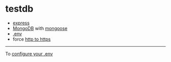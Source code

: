 # testdb

* [express](https://www.npmjs.com/package/express)
* [MongoDB](https://www.mongodb.com/) with [mongoose](https://www.npmjs.com/package/mongoose)
* [.env](https://www.npmjs.com/package/dotenv)
* force [http to https](https://github.com/aerwin/https-redirect-demo)

---

To [configure your .env](https://github.com/ilkkamtk/SSSF-course/blob/master/Slides/Week2/W2-4-Deploy_on_jelastic.md)
